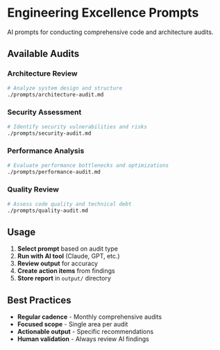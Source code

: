 # Engineering Excellence Prompts

AI prompts for conducting comprehensive code and architecture audits.

## Available Audits

### Architecture Review
```bash
# Analyze system design and structure
./prompts/architecture-audit.md
```

### Security Assessment  
```bash
# Identify security vulnerabilities and risks
./prompts/security-audit.md
```

### Performance Analysis
```bash
# Evaluate performance bottlenecks and optimizations
./prompts/performance-audit.md
```

### Quality Review
```bash
# Assess code quality and technical debt
./prompts/quality-audit.md
```

## Usage

1. **Select prompt** based on audit type
2. **Run with AI tool** (Claude, GPT, etc.)
3. **Review output** for accuracy
4. **Create action items** from findings
5. **Store report** in `output/` directory

## Best Practices

- **Regular cadence** - Monthly comprehensive audits
- **Focused scope** - Single area per audit
- **Actionable output** - Specific recommendations
- **Human validation** - Always review AI findings